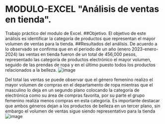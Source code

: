 # MODULO-EXCEL "Análisis de ventas en tienda".
Trabajo práctico del modulo de Excel.
##Objetivo.
El objetivo de este análisis es identificar la categoría de productos que representan el mayor volumen de ventas para la tienda.
##Resultados del análisis.
De acuerdo a lo observado se confirma que en el periodo de un año (enero 2023-enero-2024) las ventas en tienda fueron de un total de 456,000 pesos, representado las categoría de productos electrónico el mayor volumen, seguido de las prendas de ropa y en el último puesto todos los productos relacionados a la belleza.
![image](https://github.com/user-attachments/assets/5c82f45f-4c7d-4b8a-8d94-93b8bead3c20)

Del total las ventas se puede observar que el género femenino realizo el mayor volumen de compras en el departamento de ropa mientras que el masculino lo deja en un segundo plano colocando la categoría de electrónica como su área de compras favorita, por su parte el grupo femenino realiza menos compras en esta categoría. Es importante destacar que ambos géneros dejan a los productos de belleza en un tercer plano, sin embargo el volumen de ventas sigue siendo representativo para la tienda
![image](https://github.com/user-attachments/assets/4ee94e06-a692-4fcb-9764-6b43e0cff54c)
